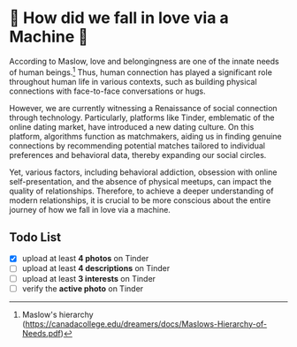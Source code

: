 # 💝 How did we fall in love via a Machine 🤖

According to Maslow, love and belongingness are one of the innate needs of human beings.[^1]
Thus, human connection has played a significant role throughout human life in various contexts, such as building physical connections with face-to-face conversations or hugs.

However, we are currently witnessing a Renaissance of social connection through technology. Particularly, platforms like Tinder, emblematic of the online dating market, have introduced a new dating culture. On this platform, algorithms function as matchmakers, aiding us in finding genuine connections by recommending potential matches tailored to individual preferences and behavioral data, thereby expanding our social circles.

Yet, various factors, including behavioral addiction, obsession with online self-presentation, and the absence of physical meetups, can impact the quality of relationships. Therefore, to achieve a deeper understanding of modern relationships, it is crucial to be more conscious about the entire journey of how we fall in love via a machine. 

## Todo List
- [x] upload at least **4 photos** on Tinder
- [ ] upload at least **4 descriptions** on Tinder
- [ ] upload at least **3 interests** on Tinder
- [ ] verify the **active photo** on Tinder

[^1]: Maslow's hierarchy (https://canadacollege.edu/dreamers/docs/Maslows-Hierarchy-of-Needs.pdf)
